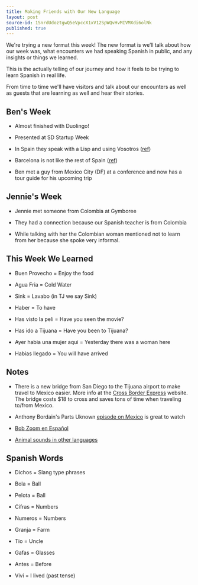 ```yaml
---
title: Making Friends with Our New Language
layout: post
source-id: 1SnrdUdoztgwQ5eVpccX1xV12SpWQvHvMIVMXdi6olNk
published: true
---
```

We're trying a new format this week! The new format is we’ll talk about how our week was, what encounters we had speaking Spanish in public, and any insights or things we learned. 

This is the actually telling of our journey and how it feels to be trying to learn Spanish in real life. 

From time to time we'll have visitors and talk about our encounters as well as guests that are learning as well and hear their stories.

## Ben's Week

* Almost finished with Duolingo!

* Presented at SD Startup Week

* In Spain they speak with a Lisp and using Vosotros ([ref](https://en.wikipedia.org/wiki/Phonological_history_of_Spanish_coronal_fricatives))

* Barcelona is not like the rest of Spain ([ref](https://en.wikipedia.org/wiki/Catalonia))

* Ben met a guy from Mexico City (DF) at a conference and now has a tour guide for his upcoming trip

## Jennie's Week

* Jennie met someone from Colombia at Gymboree

* They had a connection because our Spanish teacher is from Colombia

* While talking with her the Colombian woman mentioned not to learn from her because she spoke very informal. 

## This Week We Learned

* Buen Provecho = Enjoy the food

* Agua Fria = Cold Water

* Sink = Lavabo (in TJ we say Sink)

* Haber = To have

* Has visto la peli = Have you seen the movie?

* Has ido a Tijuana = Have you been to Tijuana?

* Ayer habia una mujer aqui = Yesterday there was a woman here

* Habias llegado = You will have arrived

## Notes

* There is a new bridge from San Diego to the Tijuana airport to make travel to Mexico easier. More info at the [Cross Border Express](https://www.crossborderxpress.com/node/1) website. The bridge costs $18 to cross and saves tons of time when traveling to/from Mexico.

* Anthony Bordain's Parts Uknown [episode on Mexico](http://www.cnn.com/video/shows/anthony-bourdain-parts-unknown/season-3/mexico/) is great to watch

* [Bob Zoom en Español](https://www.youtube.com/playlist?list=PLfERVKDmUA50FCL8HeBQmHq07Aem_MRXn)

* [Animal sounds in other languages](https://www.esl-languages.com/en/study-abroad/coffee-time/animal-sounds/index.htm)

## Spanish Words

* Dichos = Slang type phrases 

* Bola = Ball

* Pelota = Ball

* Cifras = Numbers

* Numeros = Numbers

* Granja = Farm

* Tio = Uncle

* Gafas = Glasses

* Antes = Before

* Vivi = I lived (past tense)

